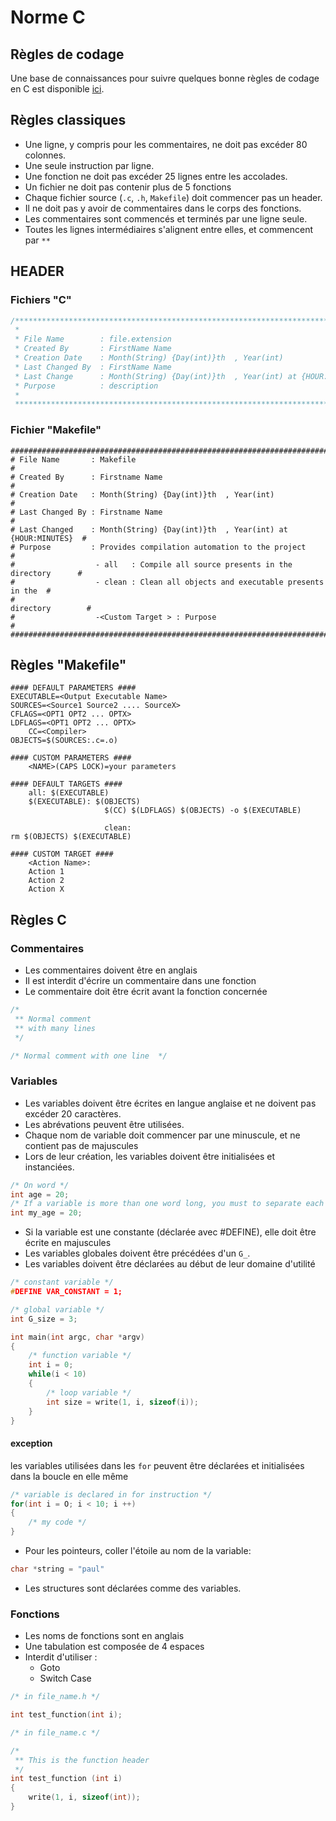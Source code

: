 # Norme C

## Règles de codage
Une base de connaissances pour suivre quelques bonne règles de codage en C est disponible [ici](https://www.securecoding.cert.org/confluence/display/c/CERT+C+Coding+Standard).

## Règles classiques
* Une ligne, y compris pour les commentaires, ne doit pas excéder 80 colonnes.
* Une seule instruction par ligne.
* Une fonction ne doit pas excéder 25 lignes entre les accolades.
* Un fichier ne doit pas contenir plus de 5 fonctions
* Chaque fichier source (```.c```, ```.h```, ```Makefile```) doit commencer pas un header.
* Il ne doit pas y avoir de commentaires dans le corps des fonctions.
* Les commentaires sont commencés et terminés par une ligne seule.
* Toutes les lignes intermédiaires s'alignent entre elles, et commencent par ```**```

## HEADER
### Fichiers "C"
~~~ c
/******************************************************************************
 *
 * File Name        : file.extension
 * Created By       : FirstName Name
 * Creation Date    : Month(String) {Day(int)}th  , Year(int)
 * Last Changed By  : FirstName Name
 * Last Change      : Month(String) {Day(int)}th  , Year(int) at {HOUR:MINUTES}
 * Purpose          : description
 *
 *******************************************************************************/
~~~
### Fichier "Makefile"
~~~ gherkin
################################################################################
# File Name       : Makefile                                                   #
# Created By      : Firstname Name                                             #
# Creation Date   : Month(String) {Day(int)}th  , Year(int)                    #
# Last Changed By : Firstname Name                                             #
# Last Changed    : Month(String) {Day(int)}th  , Year(int) at {HOUR:MINUTES}  #
# Purpose         : Provides compilation automation to the project             #
#                  - all   : Compile all source presents in the directory      #
#                  - clean : Clean all objects and executable presents in the  #
#                                                             directory        #
#                  -<Custom Target > : Purpose                                 #
################################################################################
~~~

## Règles "Makefile"
~~~ gherkin
#### DEFAULT PARAMETERS ####
EXECUTABLE=<Output Executable Name> 
SOURCES=<Source1 Source2 .... SourceX>
CFLAGS=<OPT1 OPT2 ... OPTX> 
LDFLAGS=<OPT1 OPT2 ... OPTX> 
    CC=<Compiler> 
OBJECTS=$(SOURCES:.c=.o)  

#### CUSTOM PARAMETERS ####
    <NAME>(CAPS LOCK)=your parameters

#### DEFAULT TARGETS ####
    all: $(EXECUTABLE)
    $(EXECUTABLE): $(OBJECTS)
                     $(CC) $(LDFLAGS) $(OBJECTS) -o $(EXECUTABLE)

                     clean:
rm $(OBJECTS) $(EXECUTABLE)

#### CUSTOM TARGET ####
    <Action Name>:
    Action 1
    Action 2
    Action X
~~~
## Règles C
### Commentaires
* Les commentaires doivent être en anglais
* Il est interdit d'écrire un commentaire dans une fonction
* Le commentaire doit être écrit avant la fonction concernée

~~~ c
/*
 ** Normal comment
 ** with many lines
 */

/* Normal comment with one line  */
~~~

### Variables
* Les variables doivent être écrites en langue anglaise et ne doivent pas excéder 20 caractères.
* Les abrévations peuvent être utilisées.
* Chaque nom de variable doit commencer par une minuscule, et ne contient pas de majuscules
* Lors de leur création, les variables doivent être initialisées et instanciées.

~~~ c
/* On word */
int age = 20;
/* If a variable is more than one word long, you must to separate each with '_' */
int my_age = 20;
~~~

* Si la variable est une constante (déclarée avec #DEFINE), elle doit être écrite en majuscules
* Les variables globales doivent être précédées d'un ```G_```.
* Les variables doivent être déclarées au début de leur domaine d'utilité

~~~ c
/* constant variable */
#DEFINE VAR_CONSTANT = 1;

/* global variable */
int G_size = 3;

int main(int argc, char *argv)
{
    /* function variable */
    int i = 0;
    while(i < 10)
    {
        /* loop variable */
        int size = write(1, i, sizeof(i));
    }
}
~~~

#### exception
les variables utilisées dans les ```for``` peuvent être déclarées et initialisées dans la boucle en elle même

~~~ c
/* variable is declared in for instruction */
for(int i = O; i < 10; i ++)
{
    /* my code */
}
~~~

* Pour les pointeurs, coller l'étoile au nom de la variable:

~~~ c
char *string = "paul"
~~~
* Les structures sont déclarées comme des variables.

### Fonctions
- Les noms de fonctions sont en anglais
- Une tabulation est composée de 4 espaces
- Interdit d'utiliser :
    * Goto
    * Switch Case

~~~ c
/* in file_name.h */

int test_function(int i);

/* in file_name.c */

/*
 ** This is the function header
 */
int test_function (int i)
{
    write(1, i, sizeof(int));
}
~~~


